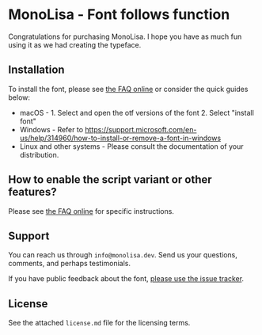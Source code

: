 # MonoLisa - Font follows function

Congratulations for purchasing MonoLisa. I hope you have as much fun using it as we had creating the typeface.

## Installation

To install the font, please see [the FAQ online](https://monolisa.dev/faq) or consider the quick guides below:

- macOS - 1. Select and open the otf versions of the font 2. Select "install font"
- Windows - Refer to https://support.microsoft.com/en-us/help/314960/how-to-install-or-remove-a-font-in-windows
- Linux and other systems - Please consult the documentation of your distribution.

## How to enable the script variant or other features?

Please see [the FAQ online](https://monolisa.dev/faq) for specific instructions.

## Support

You can reach us through `info@monolisa.dev`. Send us your questions, comments, and perhaps testimonials.

If you have public feedback about the font, [please use the issue tracker](https://github.com/MonoLisaFont/feedback/issues).

## License

See the attached `license.md` file for the licensing terms.
